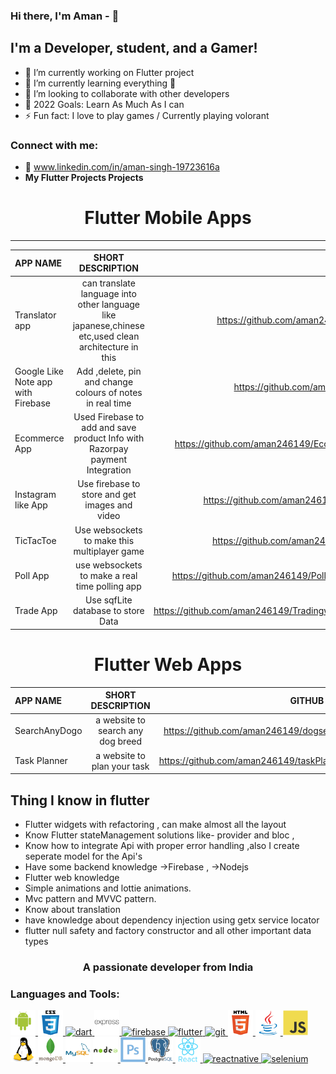 ### Hi there, I'm Aman - 👋  


## I'm a Developer, student, and a Gamer! 

- 🔭 I’m currently working on Flutter project
- 🌱 I’m currently learning everything 🤣
- 👯 I’m looking to collaborate with other developers
- 🥅 2022 Goals: Learn As Much As I can
- ⚡ Fun fact: I love to play games / Currently playing volorant



### Connect with me:
- 🥅 www.linkedin.com/in/aman-singh-19723616a
- **My Flutter Projects Projects**


<h1 align="center">Flutter Mobile Apps</h1>

<hr>

| APP NAME |  SHORT DESCRIPTION  | GITHUB LINK |
| :---         |     :---:      |          ---: |
| Translator app  | can translate language into other language like japanese,chinese etc,used clean architecture in this|https://github.com/aman246149/translatorApp|
| Google Like Note app with Firebase |Add ,delete, pin and change colours of notes in real time   |https://github.com/aman246149/notesapp               |
| Ecommerce App  | Used Firebase to add and save product Info with Razorpay payment Integration  | https://github.com/aman246149/EcommerceApp-Flutter  |
| Instagram like App      | Use firebase to store and get images and video                       |https://github.com/aman246149/instagram-clone      |
| TicTacToe      |Use websockets to make this multiplayer game                                   |https://github.com/aman246149/tictactoeGame               |
| Poll App       |use websockets to make a real time polling app                                 |https://github.com/aman246149/PollApp/tree/master/poll  |
| Trade App      |Use sqfLite database to store Data                                             |https://github.com/aman246149/Tradingwithlocalnotifications |           

<h1 align="center">Flutter Web Apps</h1>

| APP NAME |  SHORT DESCRIPTION  | GITHUB LINK |
| :---         |     :---:      |          ---: |
|SearchAnyDogo | a website to search any dog breed| https://github.com/aman246149/dogsearch|
|Task Planner  |a website to plan your task |   https://github.com/aman246149/taskPlanner |
                      
<h2 >Thing I know in flutter</h2>

- Flutter widgets with refactoring , can make almost all the layout
- Know Flutter stateManagement solutions like- provider and bloc ,
- Know how to integrate Api with proper error handling ,also I create seperate model for the Api's
- Have some backend knowledge ->Firebase , ->Nodejs
- Flutter web knowledge
- Simple animations and lottie animations.
- Mvc pattern and MVVC pattern.
- Know about translation
- have knowledge about dependency injection using getx service locator
- flutter null safety and  factory constructor and all other important data types

<h3 align="center">A passionate developer from India</h3>


<h3 align="left">Languages and Tools:</h3>
<p align="left"> <a href="https://developer.android.com" target="_blank" rel="noreferrer"> <img src="https://raw.githubusercontent.com/devicons/devicon/master/icons/android/android-original-wordmark.svg" alt="android" width="40" height="40"/> </a> <a href="https://www.w3schools.com/css/" target="_blank" rel="noreferrer"> <img src="https://raw.githubusercontent.com/devicons/devicon/master/icons/css3/css3-original-wordmark.svg" alt="css3" width="40" height="40"/> </a> <a href="https://dart.dev" target="_blank" rel="noreferrer"> <img src="https://www.vectorlogo.zone/logos/dartlang/dartlang-icon.svg" alt="dart" width="40" height="40"/> </a> <a href="https://expressjs.com" target="_blank" rel="noreferrer"> <img src="https://raw.githubusercontent.com/devicons/devicon/master/icons/express/express-original-wordmark.svg" alt="express" width="40" height="40"/> </a> <a href="https://firebase.google.com/" target="_blank" rel="noreferrer"> <img src="https://www.vectorlogo.zone/logos/firebase/firebase-icon.svg" alt="firebase" width="40" height="40"/> </a> <a href="https://flutter.dev" target="_blank" rel="noreferrer"> <img src="https://www.vectorlogo.zone/logos/flutterio/flutterio-icon.svg" alt="flutter" width="40" height="40"/> </a> <a href="https://git-scm.com/" target="_blank" rel="noreferrer"> <img src="https://www.vectorlogo.zone/logos/git-scm/git-scm-icon.svg" alt="git" width="40" height="40"/> </a> <a href="https://www.w3.org/html/" target="_blank" rel="noreferrer"> <img src="https://raw.githubusercontent.com/devicons/devicon/master/icons/html5/html5-original-wordmark.svg" alt="html5" width="40" height="40"/> </a> <a href="https://www.java.com" target="_blank" rel="noreferrer"> <img src="https://raw.githubusercontent.com/devicons/devicon/master/icons/java/java-original.svg" alt="java" width="40" height="40"/> </a> <a href="https://developer.mozilla.org/en-US/docs/Web/JavaScript" target="_blank" rel="noreferrer"> <img src="https://raw.githubusercontent.com/devicons/devicon/master/icons/javascript/javascript-original.svg" alt="javascript" width="40" height="40"/> </a> <a href="https://www.linux.org/" target="_blank" rel="noreferrer"> <img src="https://raw.githubusercontent.com/devicons/devicon/master/icons/linux/linux-original.svg" alt="linux" width="40" height="40"/> </a> <a href="https://www.mongodb.com/" target="_blank" rel="noreferrer"> <img src="https://raw.githubusercontent.com/devicons/devicon/master/icons/mongodb/mongodb-original-wordmark.svg" alt="mongodb" width="40" height="40"/> </a> <a href="https://www.mysql.com/" target="_blank" rel="noreferrer"> <img src="https://raw.githubusercontent.com/devicons/devicon/master/icons/mysql/mysql-original-wordmark.svg" alt="mysql" width="40" height="40"/> </a> <a href="https://nodejs.org" target="_blank" rel="noreferrer"> <img src="https://raw.githubusercontent.com/devicons/devicon/master/icons/nodejs/nodejs-original-wordmark.svg" alt="nodejs" width="40" height="40"/> </a> <a href="https://www.photoshop.com/en" target="_blank" rel="noreferrer"> <img src="https://raw.githubusercontent.com/devicons/devicon/master/icons/photoshop/photoshop-line.svg" alt="photoshop" width="40" height="40"/> </a> <a href="https://www.postgresql.org" target="_blank" rel="noreferrer"> <img src="https://raw.githubusercontent.com/devicons/devicon/master/icons/postgresql/postgresql-original-wordmark.svg" alt="postgresql" width="40" height="40"/> <img src="https://raw.githubusercontent.com/devicons/devicon/master/icons/react/react-original-wordmark.svg" alt="react" width="40" height="40"/> </a> <a href="https://reactnative.dev/" target="_blank" rel="noreferrer"> <img src="https://reactnative.dev/img/header_logo.svg" alt="reactnative" width="40" height="40"/> </a> <a href="https://www.selenium.dev" target="_blank" rel="noreferrer"> <img src="https://raw.githubusercontent.com/detain/svg-logos/780f25886640cef088af994181646db2f6b1a3f8/svg/selenium-logo.svg" alt="selenium" width="40" height="40"/> </a> </p>

<br />
<br />




